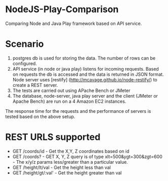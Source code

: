 NodeJS-Play-Comparison
======================
Comparing Node and Java Play framework based on API service.

Scenario
========
1.  postgres db is used for storing the data. The number of rows can be configured.
2.  API service (in node or java play) listens for incoming requests. Based on requests the db is accessed and the data is returned in JSON format.
Node server uses [restify] (http://mcavage.github.io/node-restify/) to create a REST server.
3.  The tests are carried out using APache Bench or JMeter
4.  The database, node-server, java play server and the client (JMeter or Apache Bench) are run on a 4 Amazon EC2 instances.

The response time for the requests and the performance of servers is tested based on the above setup.

REST URLS supported
===================

- GET /coords/id - Get the X,Y, Z coordinates based on id
- GET /coords?<query> - GET X, Y, Z query is of type xlt=500&ygt=300&zgt=600 - The x/y/z params less/greater than a particular value. 
- GET /height/lt/val - Get the height less than val
- GET /height/gt/:val' - Get the height greater than val
